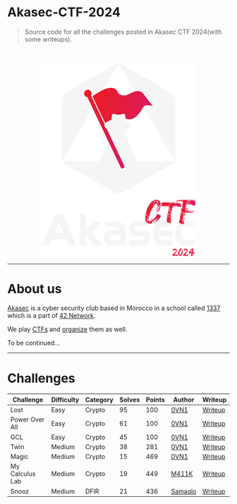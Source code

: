# Akasec-CTF-2024
> Source code for all the challenges posted in Akasec CTF 2024(with some writeups).

<br>

<p align="center">
  <img src="img/akasec_logo.png"  width="350"/>
</p>

------------------------------

# About us

[Akasec](https://akasec.club) is a cyber security club based in Morocco in a school called [1337](https://1337.ma) which is a part of [42 Network](https://42.fr).

We play [CTFs](https://ctftime.org/team/107202) and [organize](https://ctftime.org/event/2222) them as well.

To be continued...

------------------------------

# Challenges


| Challenge | Difficulty | Category | Solves | Points | Author | Writeup |
| --------- | ---------- | -------- | ------ | ------ | ------ | ------- |
| Lost      | Easy       | Crypto   | 95     | 100    | [0VN1](https://github.com/sou200) | [Writeup](https://github.com/AkaSec-1337-CyberSecurity-Club/Akasec-CTF-2024/tree/main/crypto#lost) |
| Power Over All | Easy | Crypto | 61 | 100 | [0VN1](https://github.com/sou200) | [Writeup](https://github.com/AkaSec-1337-CyberSecurity-Club/Akasec-CTF-2024/tree/main/crypto#power-over-all) |
| GCL | Easy | Crypto | 45 | 100 | [0VN1](https://github.com/sou200) | [Writeup](https://github.com/AkaSec-1337-CyberSecurity-Club/Akasec-CTF-2024/tree/main/crypto#gcl) |
| Twin | Medium | Crypto | 38 | 281 | [0VN1](https://github.com/sou200) | [Writeup](https://github.com/AkaSec-1337-CyberSecurity-Club/Akasec-CTF-2024/tree/main/crypto#twin) |
| Magic | Medium | Crypto | 15 | 469 | [0VN1](https://github.com/sou200) | [Writeup](https://github.com/AkaSec-1337-CyberSecurity-Club/Akasec-CTF-2024/tree/main/crypto#magic) |
| My Calculus Lab | Medium | Crypto | 19 | 449 | [M411K](https://github.com/mwlik) | [Writeup](https://github.com/AkaSec-1337-CyberSecurity-Club/Akasec-CTF-2024/blob/main/crypto/My_Calculus_Lab/solve/solve.py) |
| Snooz | Medium | DFIR | 21 | 436 | [Samaqlo](https://github.com/samaqlo) | [Writeup](https://github.com/AkaSec-1337-CyberSecurity-Club/Akasec-CTF-2024/blob/main/forensic/Snooz/writeup.md) |
